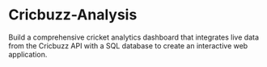 # Cricbuzz-Analysis
Build a comprehensive cricket analytics dashboard that integrates live data from the Cricbuzz API with a SQL database to create an interactive web application. 
